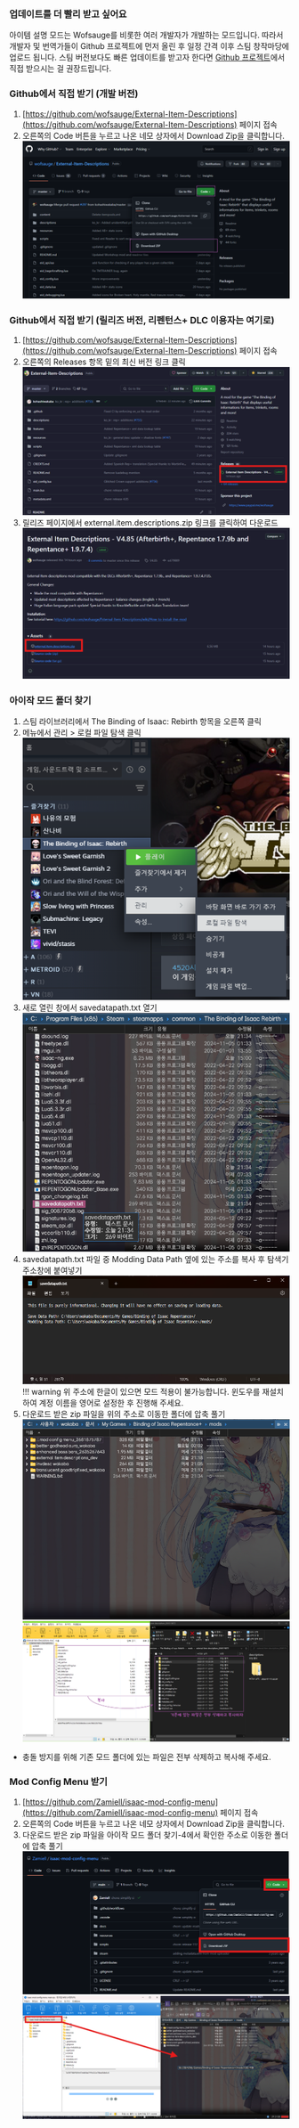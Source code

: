 ### 업데이트를 더 빨리 받고 싶어요

아이템 설명 모드는 Wofsauge를 비롯한 여러 개발자가 개발하는 모드입니다. 따라서 개발자 및 번역가들이 Github 프로젝트에 먼저 올린 후 일정 간격 이후 스팀 창작마당에 업로드 됩니다. 스팀 버전보다도 빠른 업데이트를 받고자 한다면 [Github 프로젝트](https://github.com/wofsauge/External-Item-Descriptions)에서 직접 받으시는 걸 권장드립니다.

### Github에서 직접 받기 (개발 버전)

1. [https://github.com/wofsauge/External-Item-Descriptions](https://github.com/wofsauge/External-Item-Descriptions) 페이지 접속
2. 오른쪽의 Code 버튼을 누르고 나온 네모 상자에서 Download Zip을 클릭합니다.  
![프로젝트 사이트](../img/howto_git_update1.png)

### Github에서 직접 받기 (릴리즈 버전, 리펜턴스+ DLC 이용자는 여기로)

1. [https://github.com/wofsauge/External-Item-Descriptions](https://github.com/wofsauge/External-Item-Descriptions) 페이지 접속
2. 오른쪽의 Releases 항목 밑의 최신 버전 링크 클릭
![프로젝트 사이트](../img/howto_mcm_git_install_r1.png)
3. 릴리즈 페이지에서 external.item.descriptions.zip 링크를 클릭하여 다운로드
![프로젝트 사이트](../img/howto_mcm_git_install_r2.png)
### 아이작 모드 폴더 찾기
1. 스팀 라이브러리에서 The Binding of Isaac: Rebirth 항목을 오른쪽 클릭
2. 메뉴에서 관리 > 로컬 파일 탐색 클릭<br />
![스팀 메뉴](../img/manual_install_1.png)
3. 새로 열린 창에서 savedatapath.txt 열기<br />
![스팀 메뉴](../img/manual_install_2.png)
4. savedatapath.txt 파일 중 Modding Data Path 옆에 있는 주소를 복사 후 탐색기 주소창에 붙여넣기<br />
![스팀 메뉴](../img/manual_install_3.png)
!!! warning
    위 주소에 한글이 있으면 모드 적용이 불가능합니다. 윈도우를 재설치하여 계정 이름을 영어로 설정한 후 진행해 주세요.
5. 다운로드 받은 zip 파일을 위의 주소로 이동한 폴더에 압축 풀기<br />
![스팀 메뉴](../img/manual_install_4.png)<br />
![파일 복사](../img/howto_git_update2.png)

- 충돌 방지를 위해 기존 모드 폴더에 있는 파일은 전부 삭제하고 복사해 주세요.

### Mod Config Menu 받기

1. [https://github.com/Zamiell/isaac-mod-config-menu](https://github.com/Zamiell/isaac-mod-config-menu) 페이지 접속
2. 오른쪽의 Code 버튼을 누르고 나온 네모 상자에서 Download Zip을 클릭합니다.
3. 다운로드 받은 zip 파일을 아이작 모드 폴더 찾기-4에서 확인한 주소로 이동한 폴더에 압축 풀기<br />
![프로젝트 사이트](../img/howto_mcm_git_update1.png)<br />
![파일 복사](../img/howto_mcm_git_update2.png)